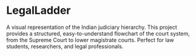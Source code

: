 # LegalLadder
A visual representation of the Indian judiciary hierarchy. This project provides a structured, easy-to-understand flowchart of the court system, from the Supreme Court to lower magistrate courts. Perfect for law students, researchers, and legal professionals.
